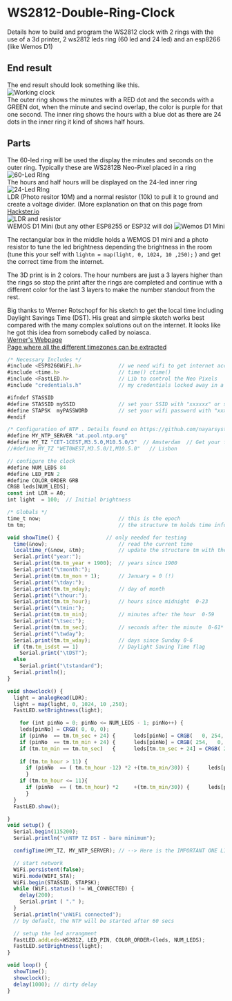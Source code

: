 # WS2812-Double-Ring-Clock
Details how to build and program the WS2812 clock with 2 rings with the use of a 3d printer, 2 ws2812 leds ring (60 led and 24 led) and an esp8266 (like Wemos D1)

## End result
The end result should look something like this.  
![Working clock](https://github.com/Roukie686868/WS2812-Double-Ring-Clock/blob/main/Pictures/60Led%20Clock%20(Custom).jpg)  
The outer ring shows the minutes with a RED dot and the seconds with a GREEN dot, when the minute and secind overlap, the color is purple for that one second. The inner ring shows the hours with a blue dot as there are 24 dots in the inner ring it kind of shows half hours.

## Parts
The 60-led ring will be used the display the minutes and seconds on the outer ring. Typically these are WS2812B Neo-Pixel placed in a ring  
![60-Led RIng](https://github.com/Roukie686868/WS2812-Double-Ring-Clock/blob/main/Pictures/WS2812%20Ring60%20small.png)  
The hours and half hours will be displayed on the 24-led inner ring  
![24-Led RIng](https://github.com/Roukie686868/WS2812-Double-Ring-Clock/blob/main/Pictures/WS2812%20Ring24%20small.png)  
LDR (Photo resitor 10M) and a normal resistor (10k) to pull it to ground and create a voltage divider. (More explanation on that on this page from [Hackster.io](https://www.hackster.io/najad/ldr-with-arduino-51d709)  
![LDR and resistor](https://github.com/Roukie686868/WS2812-Double-Ring-Clock/blob/main/Pictures/LDR_Resitor.png)  
WEMOS D1 Mini (but any other ESP8255 or ESP32 will do)
![Wemos D1 Mini](https://github.com/Roukie686868/WS2812-Double-Ring-Clock/blob/main/Pictures/WemosD1MiniFrontandBack%20(Custom).png)  

The rectangular box in the middle holds a WEMOS D1 mini and a photo resistor to tune the led brightness depending the brightness in the room (tune this your self with ```lightm = map(light, 0, 1024, 10 ,250);``` ) and get the correct time from the internet.

The 3D print is in 2 colors. The hour numbers are just a 3 layers higher than the rings so stop the print after the rings are completed and continue with a different color for the last 3 layers to make the number standout from the rest.

Big thanks to Werner Rotschopf for his sketch to get the local time including Daylight Savings Time (DST). His great and simple sketch works best compared with the many complex solutions out on the internet. It looks like he got this idea from somebody called by noiasca.  
[Werner's Webpage](https://werner.rothschopf.net/202011_arduino_esp8266_ntp_en.htm)  
[Page where all the different timezones can be extracted](https://github.com/nayarsystems/posix_tz_db/blob/master/zones.csv)  

```javascript {.line-numbers}
/* Necessary Includes */
#include <ESP8266WiFi.h>            // we need wifi to get internet access
#include <time.h>                   // time() ctime()
#include <FastLED.h>                // Lib to control the Neo Pixels
#include "credentials.h"            // my credentials locked away in a different file

#ifndef STASSID
#define STASSID mySSID              // set your SSID with "xxxxxx" or store them in the credintials.h file
#define STAPSK  myPASSWORD          // set your wifi password with "xxxxxxx" or store them in the credintials.h file
#endif

/* Configuration of NTP . Details found on https://github.com/nayarsystems/posix_tz_db/blob/master/zones.csv */
#define MY_NTP_SERVER "at.pool.ntp.org"           
#define MY_TZ "CET-1CEST,M3.5.0,M10.5.0/3"  // Amsterdam  // Get your from the github page
//#define MY_TZ "WET0WEST,M3.5.0/1,M10.5.0"   // Lisbon

// configure the clock
#define NUM_LEDS 84
#define LED_PIN 2
#define COLOR_ORDER GRB
CRGB leds[NUM_LEDS];
const int LDR = A0;
int light  = 100;  // Initial brightness

/* Globals */
time_t now;                         // this is the epoch
tm tm;                              // the structure tm holds time information in a more convenient way

void showTime() {               // only needed for testing
  time(&now);                       // read the current time
  localtime_r(&now, &tm);           // update the structure tm with the current time
  Serial.print("year:");
  Serial.print(tm.tm_year + 1900);  // years since 1900
  Serial.print("\tmonth:");
  Serial.print(tm.tm_mon + 1);      // January = 0 (!)
  Serial.print("\tday:");
  Serial.print(tm.tm_mday);         // day of month
  Serial.print("\thour:");
  Serial.print(tm.tm_hour);         // hours since midnight  0-23
  Serial.print("\tmin:");
  Serial.print(tm.tm_min);          // minutes after the hour  0-59
  Serial.print("\tsec:");
  Serial.print(tm.tm_sec);          // seconds after the minute  0-61*
  Serial.print("\twday");
  Serial.print(tm.tm_wday);         // days since Sunday 0-6
  if (tm.tm_isdst == 1)             // Daylight Saving Time flag
    Serial.print("\tDST");
  else
    Serial.print("\tstandard");
  Serial.println();
}

void showclock() {
  light = analogRead(LDR);
  light = map(light, 0, 1024, 10 ,250);
  FastLED.setBrightness(light);

    for (int pinNo = 0; pinNo <= NUM_LEDS - 1; pinNo++) {
    leds[pinNo] = CRGB( 0, 0, 0);
    if (pinNo  == tm.tm_sec + 24) {      leds[pinNo] = CRGB(   0, 254,   0);  }
    if (pinNo  == tm.tm_min + 24) {      leds[pinNo] = CRGB( 254,   0,   0);  }
    if (tm.tm_min == tm.tm_sec)   {      leds[tm.tm_sec + 24] = CRGB( 254 ,  0, 254); }
    
    if (tm.tm_hour > 11) {
      if (pinNo  == ( tm.tm_hour -12) *2 +(tm.tm_min/30)) {      leds[pinNo] = CRGB(   0,   0, 254);  }
      }
    if (tm.tm_hour <= 11){
      if (pinNo  == ( tm.tm_hour) *2     +(tm.tm_min/30)) {      leds[pinNo] = CRGB(   0,   0, 254);  }
      }
  }
  FastLED.show();

}
void setup() {
  Serial.begin(115200);
  Serial.println("\nNTP TZ DST - bare minimum");

  configTime(MY_TZ, MY_NTP_SERVER); // --> Here is the IMPORTANT ONE LINER needed in your sketch!

  // start network
  WiFi.persistent(false);
  WiFi.mode(WIFI_STA);
  WiFi.begin(STASSID, STAPSK);
  while (WiFi.status() != WL_CONNECTED) {
    delay(200);
    Serial.print ( "." );
  }
  Serial.println("\nWiFi connected");
  // by default, the NTP will be started after 60 secs

  // setup the led arrangment
  FastLED.addLeds<WS2812, LED_PIN, COLOR_ORDER>(leds, NUM_LEDS);
  FastLED.setBrightness(light);
}

void loop() {
  showTime();
  showclock();
  delay(1000); // dirty delay
}
```
